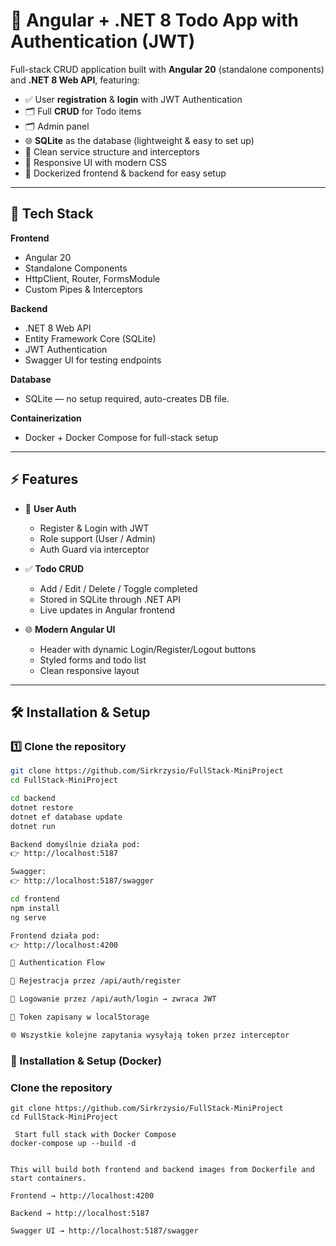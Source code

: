 ﻿# 📝 Angular + .NET 8 Todo App with Authentication (JWT)

Full-stack CRUD application built with **Angular 20** (standalone components) and **.NET 8 Web API**, featuring:
- ✅ User **registration** & **login** with JWT Authentication
- 🗂️ Full **CRUD** for Todo items
- 🗂️ Admin panel
- 🌐 **SQLite** as the database (lightweight & easy to set up)
- 🧠 Clean service structure and interceptors
- 💅 Responsive UI with modern CSS
- 🐳 Dockerized frontend & backend for easy setup
---

## 🚀 Tech Stack

**Frontend**
- Angular 20
- Standalone Components
- HttpClient, Router, FormsModule
- Custom Pipes & Interceptors

**Backend**
- .NET 8 Web API
- Entity Framework Core (SQLite)
- JWT Authentication
- Swagger UI for testing endpoints

**Database**
- SQLite — no setup required, auto-creates DB file.

**Containerization**

- Docker + Docker Compose for full-stack setup

---

## ⚡ Features

- 👤 **User Auth**
    - Register & Login with JWT
    - Role support (User / Admin)
    - Auth Guard via interceptor

- ✅ **Todo CRUD**
    - Add / Edit / Delete / Toggle completed
    - Stored in SQLite through .NET API
    - Live updates in Angular frontend

- 🌐 **Modern Angular UI**
    - Header with dynamic Login/Register/Logout buttons
    - Styled forms and todo list
    - Clean responsive layout

---

## 🛠️ Installation & Setup

### 1️⃣ Clone the repository
```bash
git clone https://github.com/Sirkrzysio/FullStack-MiniProject
cd FullStack-MiniProject

cd backend
dotnet restore
dotnet ef database update   
dotnet run

Backend domyślnie działa pod:
👉 http://localhost:5187

Swagger:
👉 http://localhost:5187/swagger

cd frontend
npm install
ng serve

Frontend działa pod:
👉 http://localhost:4200

🔐 Authentication Flow

📝 Rejestracja przez /api/auth/register

🔑 Logowanie przez /api/auth/login → zwraca JWT

🧠 Token zapisany w localStorage

🌐 Wszystkie kolejne zapytania wysyłają token przez interceptor

```
### 🐳 Installation & Setup (Docker)
### Clone the repository
```
git clone https://github.com/Sirkrzysio/FullStack-MiniProject
cd FullStack-MiniProject

 Start full stack with Docker Compose
docker-compose up --build -d


This will build both frontend and backend images from Dockerfile and start containers.

Frontend → http://localhost:4200

Backend → http://localhost:5187

Swagger UI → http://localhost:5187/swagger
```